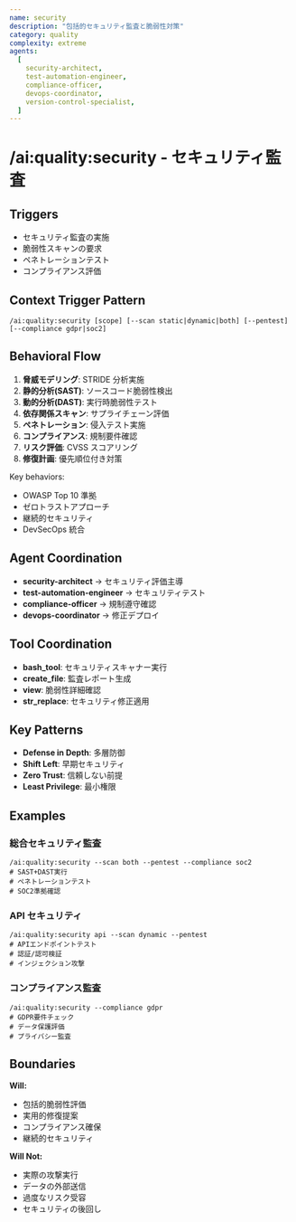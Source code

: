 ```yaml
---
name: security
description: "包括的セキュリティ監査と脆弱性対策"
category: quality
complexity: extreme
agents:
  [
    security-architect,
    test-automation-engineer,
    compliance-officer,
    devops-coordinator,
    version-control-specialist,
  ]
---
```


# /ai:quality:security - セキュリティ監査

## Triggers

- セキュリティ監査の実施
- 脆弱性スキャンの要求
- ペネトレーションテスト
- コンプライアンス評価

## Context Trigger Pattern

```
/ai:quality:security [scope] [--scan static|dynamic|both] [--pentest] [--compliance gdpr|soc2]
```

## Behavioral Flow

1. **脅威モデリング**: STRIDE 分析実施
2. **静的分析(SAST)**: ソースコード脆弱性検出
3. **動的分析(DAST)**: 実行時脆弱性テスト
4. **依存関係スキャン**: サプライチェーン評価
5. **ペネトレーション**: 侵入テスト実施
6. **コンプライアンス**: 規制要件確認
7. **リスク評価**: CVSS スコアリング
8. **修復計画**: 優先順位付き対策

Key behaviors:

- OWASP Top 10 準拠
- ゼロトラストアプローチ
- 継続的セキュリティ
- DevSecOps 統合

## Agent Coordination

- **security-architect** → セキュリティ評価主導
- **test-automation-engineer** → セキュリティテスト
- **compliance-officer** → 規制遵守確認
- **devops-coordinator** → 修正デプロイ

## Tool Coordination

- **bash_tool**: セキュリティスキャナー実行
- **create_file**: 監査レポート生成
- **view**: 脆弱性詳細確認
- **str_replace**: セキュリティ修正適用

## Key Patterns

- **Defense in Depth**: 多層防御
- **Shift Left**: 早期セキュリティ
- **Zero Trust**: 信頼しない前提
- **Least Privilege**: 最小権限

## Examples

### 総合セキュリティ監査

```
/ai:quality:security --scan both --pentest --compliance soc2
# SAST+DAST実行
# ペネトレーションテスト
# SOC2準拠確認
```

### API セキュリティ

```
/ai:quality:security api --scan dynamic --pentest
# APIエンドポイントテスト
# 認証/認可検証
# インジェクション攻撃
```

### コンプライアンス監査

```
/ai:quality:security --compliance gdpr
# GDPR要件チェック
# データ保護評価
# プライバシー監査
```

## Boundaries

**Will:**

- 包括的脆弱性評価
- 実用的修復提案
- コンプライアンス確保
- 継続的セキュリティ

**Will Not:**

- 実際の攻撃実行
- データの外部送信
- 過度なリスク受容
- セキュリティの後回し
